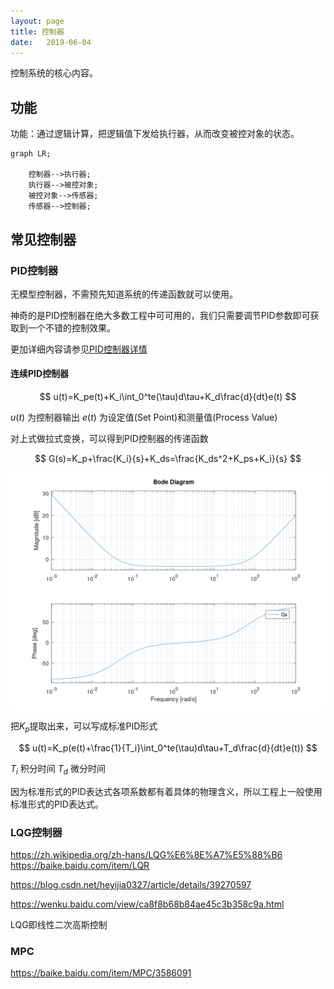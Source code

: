 ```yaml
---
layout: page
title: 控制器
date:   2019-06-04
---
```


控制系统的核心内容。

## 功能

功能：通过逻辑计算，把逻辑值下发给执行器，从而改变被控对象的状态。

```mermaid
graph LR;

    控制器-->执行器;
    执行器-->被控对象;
    被控对象-->传感器;
    传感器-->控制器;

```

## 常见控制器

### PID控制器

无模型控制器，不需预先知道系统的传递函数就可以使用。

神奇的是PID控制器在绝大多数工程中可可用的，我们只需要调节PID参数即可获取到一个不错的控制效果。

更加详细内容请参见[PID控制器详情](PID.md)

#### 连续PID控制器

$$
u(t)=K_pe(t)+K_i\int_0^te(\tau)d\tau+K_d\frac{d}{dt}e(t)
$$

$u(t)$ 为控制器输出
$e(t)$ 为设定值(Set Point)和测量值(Process Value)

对上式做拉式变换，可以得到PID控制器的传递函数

$$
G(s)=K_p+\frac{K_i}{s}+K_ds=\frac{K_ds^2+K_ps+K_i}{s}
$$


![PID传递函数](../pic/Gs_kp_0.7_ki_0.03_kd_0.01.gif)

把$K_p$提取出来，可以写成标准PID形式

$$
u(t)=K_p(e(t)+\frac{1}{T_i}\int_0^te(\tau)d\tau+T_d\frac{d}{dt}e(t))
$$

$T_i$ 积分时间
$T_d$ 微分时间

因为标准形式的PID表达式各项系数都有着具体的物理含义，所以工程上一般使用标准形式的PID表达式。

### LQG控制器

https://zh.wikipedia.org/zh-hans/LQG%E6%8E%A7%E5%88%B6
https://baike.baidu.com/item/LQR

https://blog.csdn.net/heyijia0327/article/details/39270597

https://wenku.baidu.com/view/ca8f8b68b84ae45c3b358c9a.html

LQG即线性二次高斯控制

### MPC

https://baike.baidu.com/item/MPC/3586091




